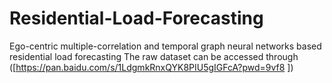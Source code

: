 # Residential-Load-Forecasting
Ego-centric multiple-correlation and temporal graph neural networks based residential load forecasting
The raw dataset can be accessed through ([https://pan.baidu.com/s/1LdgmkRnxQYK8PIU5gIGFcA?pwd=9vf8 ])
